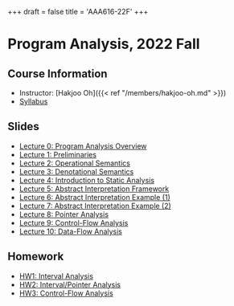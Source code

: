 +++
draft = false
title = 'AAA616-22F'
+++

# Program Analysis, 2022 Fall

## Course Information

- Instructor: [Hakjoo Oh]({{< ref "/members/hakjoo-oh.md" >}})
- [Syllabus](./syllabus.pdf)

## Slides

- [Lecture 0: Program Analysis Overview](./slides/lecture0-overview.pdf)
- [Lecture 1: Preliminaries](./slides/lec1.pdf)
- [Lecture 2: Operational Semantics](./slides/lec2.pdf)
- [Lecture 3: Denotational Semantics](./slides/lec3.pdf)
- [Lecture 4: Introduction to Static Analysis](./slides/lec4.pdf)
- [Lecture 5: Abstract Interpretation Framework](./slides/lec5.pdf)
- [Lecture 6: Abstract Interpretation Example (1)](./slides/lec6.pdf)
- [Lecture 7: Abstract Interpretation Example (2)](./slides/lec7.pdf)
- [Lecture 8: Pointer Analysis](./slides/lec8.pdf)
- [Lecture 9: Control-Flow Analysis](./slides/lec9.pdf)
- [Lecture 10: Data-Flow Analysis](./slides/lec10.pdf)

## Homework

- [HW1: Interval Analysis](./homeworks/hw1.pdf)
- [HW2: Interval/Pointer Analysis](./homeworks/hw2.pdf)
- [HW3: Control-Flow Analysis](./homeworks/hw3.pdf)